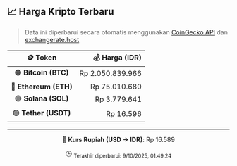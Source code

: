 

<!-- HARGA_KRIPTO -->
## 📈 Harga Kripto Terbaru

> Data ini diperbarui secara otomatis menggunakan [CoinGecko API](https://www.coingecko.com/) dan [exchangerate.host](https://exchangerate.host/)

<div align="center">

| 🪙 Token | 💰 Harga (IDR) |
|:------:|---------------:|
| 🟠 **Bitcoin (BTC)**   | Rp 2.050.839.966 |
| 🔵 **Ethereum (ETH)**  | Rp 75.010.680 |
| 🟣 **Solana (SOL)**    | Rp 3.779.641 |
| 🟢 **Tether (USDT)**   | Rp 16.596 |

---

💱 **Kurs Rupiah (USD → IDR)**: Rp 16.589

🕒 <sub>Terakhir diperbarui: 9/10/2025, 01.49.24</sub>

</div>
<!-- /HARGA_KRIPTO -->